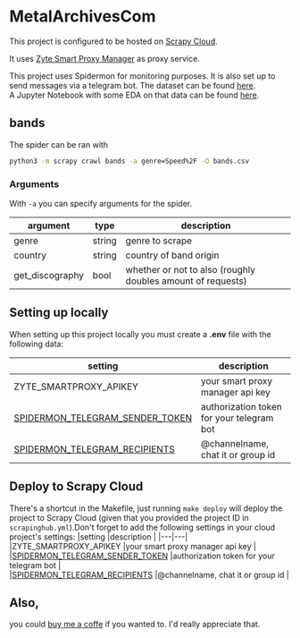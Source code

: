 # MetalArchivesCom

This project is configured to be hosted on [Scrapy Cloud](https://www.zyte.com/scrapy-cloud/).  

It uses [Zyte Smart Proxy Manager](https://scrapinghub.com/?rfsn=4170080.0597ad) as proxy service.  

This project uses Spidermon for monitoring purposes. 
It is also set up to send messages via a telegram bot.
The dataset can be found [here](https://www.kaggle.com/datasets/patkle/metal-archivescom-speed-and-groove-metal-bands).  
A Jupyter Notebook with some EDA on that data can be found [here](https://www.kaggle.com/patkle/speed-groove-metal-exploration-metal-archives).

## bands

The spider can be ran with
```zsh
python3 -m scrapy crawl bands -a genre=Speed%2F -O bands.csv
```

### Arguments

With `-a` you can specify arguments for the spider.  

|argument   |type  |description   | 
|---|---|---|
|genre   |string   |genre to scrape   |
|country   |string   |country of band origin   |
|get_discography   |bool   |whether or not to also (roughly doubles amount of requests)   |


## Setting up locally
  
When setting up this project locally you must create a **.env** file with the following data:  

|setting   |description   |  
|---|---|
|ZYTE_SMARTPROXY_APIKEY   |your smart proxy manager api key   |
|[SPIDERMON_TELEGRAM_SENDER_TOKEN](https://spidermon.readthedocs.io/en/latest/howto/configuring-telegram-for-spidermon.html)   |authorization token for your telegram bot   |  
|[SPIDERMON_TELEGRAM_RECIPIENTS](https://spidermon.readthedocs.io/en/latest/howto/configuring-telegram-for-spidermon.html)   |@channelname, chat it or group id   |
  

## Deploy to Scrapy Cloud
There's a shortcut in the Makefile, just running `make deploy` will deploy the project to Scrapy Cloud (given that you provided the project ID in `scrapinghub.yml`).Don't forget to add the following settings in your cloud project's settings:
|setting   |description   | 
|---|---|
|ZYTE_SMARTPROXY_APIKEY   |your smart proxy manager api key   |
|[SPIDERMON_TELEGRAM_SENDER_TOKEN](https://spidermon.readthedocs.io/en/latest/howto/configuring-telegram-for-spidermon.html)   |authorization token for your telegram bot   |  
|[SPIDERMON_TELEGRAM_RECIPIENTS](https://spidermon.readthedocs.io/en/latest/howto/configuring-telegram-for-spidermon.html)   |@channelname, chat it or group id   |
  
## Also, 
you could [buy me a coffe](https://www.buymeacoffee.com/kleinp) if you wanted to. I'd really appreciate that.  
